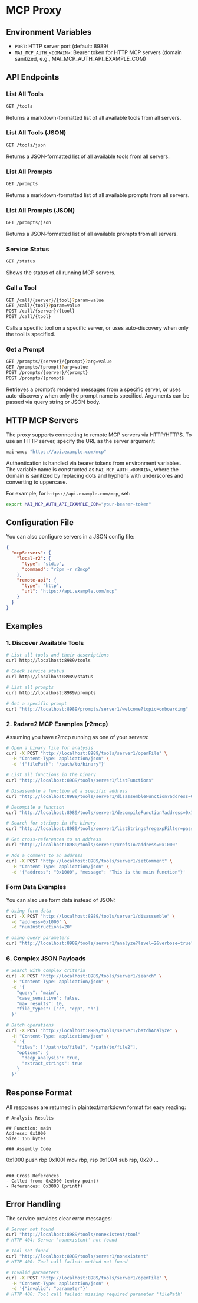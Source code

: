 # MCP Proxy

## Environment Variables

- `PORT`: HTTP server port (default: 8989)
- `MAI_MCP_AUTH_<DOMAIN>`: Bearer token for HTTP MCP servers (domain sanitized, e.g., MAI_MCP_AUTH_API_EXAMPLE_COM)

## API Endpoints

### List All Tools
```bash
GET /tools
```
Returns a markdown-formatted list of all available tools from all servers.

### List All Tools (JSON)
```bash
GET /tools/json
```
Returns a JSON-formatted list of all available tools from all servers.

### List All Prompts
```bash
GET /prompts
```
Returns a markdown-formatted list of all available prompts from all servers.

### List All Prompts (JSON)
```bash
GET /prompts/json
```
Returns a JSON-formatted list of all available prompts from all servers.

### Service Status
```bash
GET /status
```
Shows the status of all running MCP servers.

### Call a Tool
```bash
GET /call/{server}/{tool}?param=value
GET /call/{tool}?param=value
POST /call/{server}/{tool}
POST /call/{tool}
```
Calls a specific tool on a specific server, or uses auto-discovery when only the tool is specified.

### Get a Prompt
```bash
GET /prompts/{server}/{prompt}?arg=value
GET /prompts/{prompt}?arg=value
POST /prompts/{server}/{prompt}
POST /prompts/{prompt}
```
Retrieves a prompt’s rendered messages from a specific server, or uses auto-discovery when only the prompt name is specified. Arguments can be passed via query string or JSON body.

## HTTP MCP Servers

The proxy supports connecting to remote MCP servers via HTTP/HTTPS. To use an HTTP server, specify the URL as the server argument:

```bash
mai-wmcp "https://api.example.com/mcp"
```

Authentication is handled via bearer tokens from environment variables. The variable name is constructed as `MAI_MCP_AUTH_<DOMAIN>`, where the domain is sanitized by replacing dots and hyphens with underscores and converting to uppercase.

For example, for `https://api.example.com/mcp`, set:

```bash
export MAI_MCP_AUTH_API_EXAMPLE_COM="your-bearer-token"
```

## Configuration File

You can also configure servers in a JSON config file:

```json
{
  "mcpServers": {
    "local-r2": {
      "type": "stdio",
      "command": "r2pm -r r2mcp"
    },
    "remote-api": {
      "type": "http",
      "url": "https://api.example.com/mcp"
    }
  }
}
```

## Examples

### 1. Discover Available Tools

```bash
# List all tools and their descriptions
curl http://localhost:8989/tools

# Check service status
curl http://localhost:8989/status

# List all prompts
curl http://localhost:8989/prompts

# Get a specific prompt
curl "http://localhost:8989/prompts/server1/welcome?topic=onboarding"
```

### 2. Radare2 MCP Examples (r2mcp)

Assuming you have r2mcp running as one of your servers:

```bash
# Open a binary file for analysis
curl -X POST "http://localhost:8989/tools/server1/openFile" \
  -H "Content-Type: application/json" \
  -d '{"filePath": "/path/to/binary"}'

# List all functions in the binary
curl "http://localhost:8989/tools/server1/listFunctions"

# Disassemble a function at a specific address
curl "http://localhost:8989/tools/server1/disassembleFunction?address=0x1000"

# Decompile a function
curl "http://localhost:8989/tools/server1/decompileFunction?address=0x1000"

# Search for strings in the binary
curl "http://localhost:8989/tools/server1/listStrings?regexpFilter=password"

# Get cross-references to an address
curl "http://localhost:8989/tools/server1/xrefsTo?address=0x1000"

# Add a comment to an address
curl -X POST "http://localhost:8989/tools/server1/setComment" \
  -H "Content-Type: application/json" \
  -d '{"address": "0x1000", "message": "This is the main function"}'
```

### Form Data Examples

You can also use form data instead of JSON:

```bash
# Using form data
curl -X POST "http://localhost:8989/tools/server1/disassemble" \
  -d "address=0x1000" \
  -d "numInstructions=20"

# Using query parameters
curl "http://localhost:8989/tools/server1/analyze?level=2&verbose=true"
```

### 6. Complex JSON Payloads

```bash
# Search with complex criteria
curl -X POST "http://localhost:8989/tools/server1/search" \
  -H "Content-Type: application/json" \
  -d '{
    "query": "main",
    "case_sensitive": false,
    "max_results": 10,
    "file_types": ["c", "cpp", "h"]
  }'

# Batch operations
curl -X POST "http://localhost:8989/tools/server1/batchAnalyze" \
  -H "Content-Type: application/json" \
  -d '{
    "files": ["/path/to/file1", "/path/to/file2"],
    "options": {
      "deep_analysis": true,
      "extract_strings": true
    }
  }'
```

## Response Format

All responses are returned in plaintext/markdown format for easy reading:

```
# Analysis Results

## Function: main
Address: 0x1000
Size: 156 bytes

### Assembly Code
```
0x1000  push rbp
0x1001  mov rbp, rsp
0x1004  sub rsp, 0x20
...
```

### Cross References
- Called from: 0x2000 (entry point)
- References: 0x3000 (printf)
```

## Error Handling

The service provides clear error messages:

```bash
# Server not found
curl "http://localhost:8989/tools/nonexistent/tool"
# HTTP 404: Server 'nonexistent' not found

# Tool not found
curl "http://localhost:8989/tools/server1/nonexistent"
# HTTP 400: Tool call failed: method not found

# Invalid parameters
curl -X POST "http://localhost:8989/tools/server1/openFile" \
  -H "Content-Type: application/json" \
  -d '{"invalid": "parameter"}'
# HTTP 400: Tool call failed: missing required parameter 'filePath'
```
